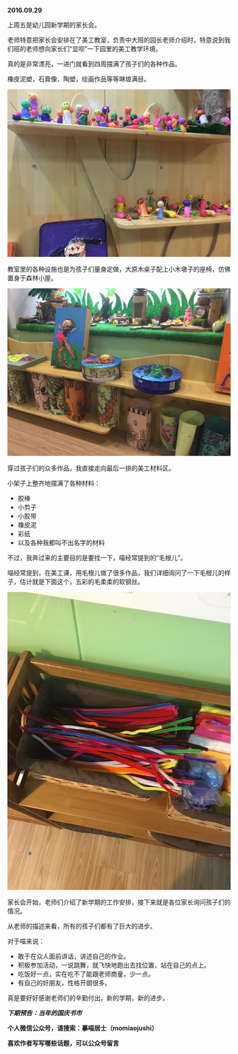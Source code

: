 
          
            
**2016.09.29**

上周五是幼儿园新学期的家长会。

老师特意把家长会安排在了美工教室，负责中大班的园长老师介绍时，特意说到我们班的老师想向家长们“显呗”一下园里的美工教学环境。

真的是非常漂亮，一进门就看到四周摆满了孩子们的各种作品。

橡皮泥塑，石膏像，陶塑，绘画作品等等琳琅满目。




![](img/51001-370a8fff60a483e3.JPG)




教室里的各种设施也是为孩子们量身定做，大原木桌子配上小木墩子的座椅，仿佛置身于森林小屋。




![](img/51001-c0bc747b39ef346d.JPG)




穿过孩子们的众多作品，我直接走向最后一排的美工材料区。

小架子上整齐地摆满了各种材料：
* 胶棒
* 小剪子
* 小胶带
* 橡皮泥
* 彩纸
* 以及各种我都叫不出名字的材料


不过，我奔过来的主要目的是要找一下，喵经常提到的“毛根儿”。

喵经常提到，在美工课，用毛根儿做了很多作品，我们详细询问了一下毛根儿的样子，估计就是下面这个，五彩的毛柔柔的软钢丝。




![](img/51001-81892194a86b99b4.JPG)




家长会开始，老师们介绍了新学期的工作安排，接下来就是各位家长询问孩子们的情况。

从老师的描述来看，所有的孩子们都有了巨大的进步。

对于喵来说：
* 敢于在众人面前讲话，讲述自己的作业。
* 积极参加活动，一说跳舞，就飞快地跑出去找位置，站在自己的点上。
* 吃饭好一点，实在吃不了能跟老师商量，少一点。
* 有自己的好朋友，性格开朗很多。


真是要好好感谢老师们的辛勤付出，新的学期，新的进步。


***下期预告：当年的国庆书市***


**个人微信公众号，请搜索：摹喵居士（momiaojushi）**

**喜欢作者写写哪些话题，可以公众号留言**

          
        